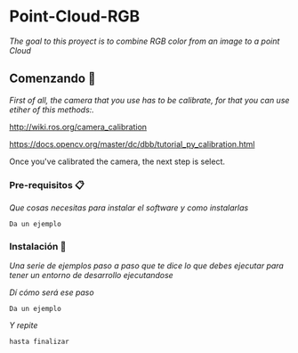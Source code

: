 # Point-Cloud-RGB
_The goal to this proyect is to combine RGB color from an image to a point Cloud_

## Comenzando 🚀

_First of all, the camera that you use has to be calibrate, for that you can use etiher of this methods:._

http://wiki.ros.org/camera_calibration

https://docs.opencv.org/master/dc/dbb/tutorial_py_calibration.html 


Once you've calibrated the camera, the next step is select.


### Pre-requisitos 📋

_Que cosas necesitas para instalar el software y como instalarlas_

```
Da un ejemplo
```

### Instalación 🔧

_Una serie de ejemplos paso a paso que te dice lo que debes ejecutar para tener un entorno de desarrollo ejecutandose_

_Dí cómo será ese paso_

```
Da un ejemplo
```

_Y repite_

```
hasta finalizar
```
